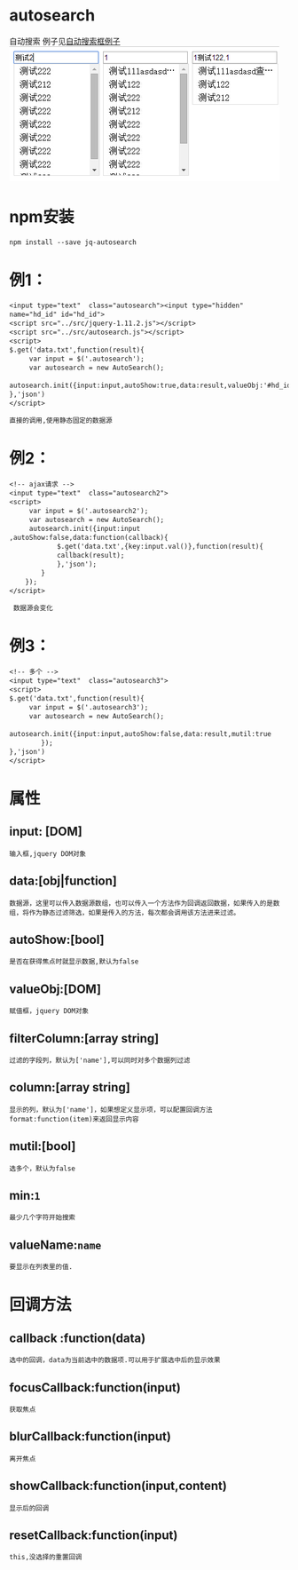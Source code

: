 # autosearch
自动搜索
例子见[自动搜索框例子](http://www.lovewebgames.com/jsmodule/autosearch.html "自动搜索框例子")
![效果图](docs/autosearch.jpg)

# npm安装 
	npm install --save jq-autosearch
# 例1：
    <input type="text"  class="autosearch"><input type="hidden" name="hd_id" id="hd_id">
	<script src="../src/jquery-1.11.2.js"></script>
	<script src="../src/autosearch.js"></script>
	<script>
	$.get('data.txt',function(result){
		 var input = $('.autosearch');
		 var autosearch = new AutoSearch();
		 autosearch.init({input:input,autoShow:true,data:result,valueObj:'#hd_id',valueName:"id"});
	},'json')
	</script>
`直接的调用,使用静态固定的数据源`

# 例2：
	<!-- ajax请求 -->
	<input type="text"  class="autosearch2">
	<script>
		 var input = $('.autosearch2');
		 var autosearch = new AutoSearch();
		 autosearch.init({input:input ,autoShow:false,data:function(callback){
				$.get('data.txt',{key:input.val()},function(result){
		 		callback(result);
		 		},'json');
	 		}
	 	});
	</script>
` 数据源会变化`
# 例3：
	<!-- 多个 -->
	<input type="text"  class="autosearch3">
	<script>
	$.get('data.txt',function(result){
		 var input = $('.autosearch3');
		 var autosearch = new AutoSearch();
		 autosearch.init({input:input,autoShow:false,data:result,mutil:true
		 	});
	},'json')
	</script>

# 属性

## input: [DOM]
	输入框,jquery DOM对象
## data:[obj|function]
	数据源，这里可以传入数据源数组，也可以传入一个方法作为回调返回数据，如果传入的是数组，将作为静态过滤筛选，如果是传入的方法，每次都会调用该方法进来过滤。
## autoShow:[bool]
	是否在获得焦点时就显示数据,默认为false
## valueObj:[DOM]
	赋值框，jquery DOM对象
## filterColumn:[array string]
	过滤的字段列，默认为['name'],可以同时对多个数据列过滤
## column:[array string]
	显示的列，默认为['name']，如果想定义显示项，可以配置回调方法format:function(item)来返回显示内容
## mutil:[bool]
	选多个，默认为false
## min:`1`
	最少几个字符开始搜索
## valueName:`name`
	要显示在列表里的值.

# 回调方法
## callback :function(data)
	选中的回调，data为当前选中的数据项.可以用于扩展选中后的显示效果
## focusCallback:function(input)
	获取焦点
## blurCallback:function(input)
	离开焦点
## showCallback:function(input,content)
	显示后的回调
## resetCallback:function(input)
	this,没选择的重置回调